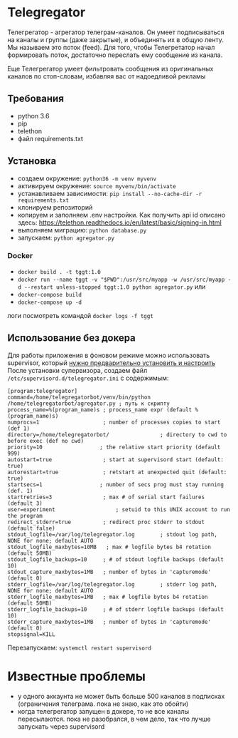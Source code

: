 # Telegregator
Телегрегатор - агрегатор телеграм-каналов.
Он умеет подписываться на каналы и группы (даже закрытые), и объединять их в общую ленту. Мы называем это поток (feed).
Для того, чтобы Телегретатор начал формировать поток, достаточно переслать ему сообщение из канала.

Еще Телегрегатор умеет фильтровать сообщения из оригинальных каналов по стоп-словам, избавляя вас от надоедливой рекламы

## Требования
- python 3.6
- pip
- telethon
- файл requirements.txt

## Установка
- создаем окружение: `python36 -m venv myvenv`
- активируем окружение: `source myvenv/bin/activate`
- устанавливаем зависимости: `pip install --no-cache-dir -r requirements.txt`
- клонируем репозиторий
- копируем и заполняем .env настройки. Как получить api id описано здесь: https://telethon.readthedocs.io/en/latest/basic/signing-in.html
- выполняем миграцию: `python database.py`
- запускаем: `python agregator.py`

### Docker
- `docker build . -t tggt:1.0`
- `docker run --name tggt -v "$PWD":/usr/src/myapp -w /usr/src/myapp -d --restart unless-stopped tggt:1.0 python agregator.py`
или 
- `docker-compose build`
- `docker-compose up -d`

логи посмотреть командой `docker logs -f tggt`

## Использование без докера
Для работы приложения в фоновом режиме можно использовать supervisor, который [нужно предварительно установить и настроить](https://dev.xfor.top/2019-12-gotovim-centos-7-ustanovka-i-nastroyka-supervisord-na-vorker.html)
После установки супервизора, создаем файл `/etc/supervisord.d/telegregator.ini` с содержимым:

```
[program:telegregator]
command=/home/telegregatorbot/venv/bin/python /home/telegregatorbot/agregator.py ; путь к скрипту
process_name=%(program_name)s ; process_name expr (default %(program_name)s)
numprocs=1                    ; number of processes copies to start (def 1)
directory=/home/telegregatorbot/                ; directory to cwd to before exec (def no cwd)
priority=10                  ; the relative start priority (default 999)
autostart=true                ; start at supervisord start (default: true)
autorestart=true              ; retstart at unexpected quit (default: true)
startsecs=1                  ; number of secs prog must stay running (def. 1)
startretries=3                ; max # of serial start failures (default 3)
user=experiment                   ; setuid to this UNIX account to run the program
redirect_stderr=true          ; redirect proc stderr to stdout (default false)
stdout_logfile=/var/log/telegregator.log        ; stdout log path, NONE for none; default AUTO
stdout_logfile_maxbytes=10MB   ; max # logfile bytes b4 rotation (default 50MB)
stdout_logfile_backups=10     ; # of stdout logfile backups (default 10)
stdout_capture_maxbytes=1MB   ; number of bytes in 'capturemode' (default 0)
stderr_logfile=/var/log/telegregator.log        ; stderr log path, NONE for none; default AUTO
stderr_logfile_maxbytes=1MB   ; max # logfile bytes b4 rotation (default 50MB)
stderr_logfile_backups=10     ; # of stderr logfile backups (default 10)
stderr_capture_maxbytes=1MB   ; number of bytes in 'capturemode' (default 0)
stopsignal=KILL
```

Перезапускаем: `systemctl restart supervisord`

# Известные проблемы
- у одного аккаунта не может быть больше 500 каналов в подписках (ограничения телеграма. пока не знаю, как это обойти)
- когда телегрегатор запущен в докере, то не все каналы пересылаются. пока не разобрался, в чем дело, так что лучше запускать через supervisord
